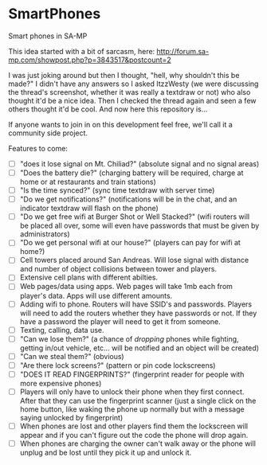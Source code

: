 # SmartPhones
Smart phones in SA-MP

This idea started with a bit of sarcasm, here: http://forum.sa-mp.com/showpost.php?p=3843517&postcount=2

I was just joking around but then I thought, "hell, why shouldn't this be made?" I didn't have any answers so I asked ItzzWesty (we were discussing the thread's screenshot, whether it was really a textdraw or not) who also thought it'd be a nice idea. Then I checked the thread again and seen a few others thought it'd be cool.
And now here this repository is...

If anyone wants to join in on this development feel free, we'll call it a community side project.


Features to come:

- [ ] "does it lose signal on Mt. Chiliad?" (absolute signal and no signal areas)
- [ ] "Does the battery die?" (charging battery will be required, charge at home or at restaurants and train stations)
- [ ] "Is the time synced?" (sync time textdraw with server time)
- [ ] "Do we get notifications?" (notifications will be in the chat, and an indicator textdraw will flash on the phone)
- [ ] "Do we get free wifi at Burger Shot or Well Stacked?" (wifi routers will be placed all over, some will even have passwords that must be given by administrators)
- [ ] "Do we get personal wifi at our house?" (players can pay for wifi at home?)
- [ ] Cell towers placed around San Andreas. Will lose signal with distance and number of object collisions between tower and players.
- [ ] Extensive cell plans with different abilties.
- [ ] Web pages/data using apps. Web pages will take 1mb each from player's data. Apps will use different amounts.
- [ ] Adding wifi to phone. Routers will have SSID's and passwords. Players will need to add the routers whether they have passwords or not. If they have a password the player will need to get it from someone.
- [ ] Texting, calling, data use.
- [ ] "Can we lose them?" (a chance of *dropping* phones while fighting, getting in/out vehicle, etc... will be notified and an object will be created)
- [ ] "Can we steal them?" (obvious)
- [ ] "Are there lock screens?" (pattern or pin code lockscreens)
- [ ] "DOES IT READ FINGERPRINTS?" (fingerprint reader for people with more expensive phones)
- [ ] Players will only have to unlock their phone when they first connect. After that they can use the fingerprint scanner (just a single click on the home button, like waking the phone up normally but with a message saying unlocked by fingerprint)
- [ ] When phones are lost and other players find them the lockscreen will appear and if you can't figure out the code the phone will drop again.
- [ ] When phones are charging the owner can't walk away or the phone will unplug and be lost until they pick it up and unlock it.
